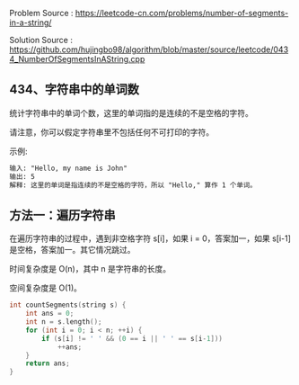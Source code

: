 <!--
 * @Author : Hu Jingbo
 * @Date   : 2021-10-07
-->

Problem Source : <https://leetcode-cn.com/problems/number-of-segments-in-a-string/>

Solution Source : <https://github.com/hujingbo98/algorithm/blob/master/source/leetcode/0434_NumberOfSegmentsInAString.cpp>

## 434、字符串中的单词数

统计字符串中的单词个数，这里的单词指的是连续的不是空格的字符。

请注意，你可以假定字符串里不包括任何不可打印的字符。

示例:

```txt
输入: "Hello, my name is John"
输出: 5
解释: 这里的单词是指连续的不是空格的字符，所以 "Hello," 算作 1 个单词。
```

## 方法一：遍历字符串

在遍历字符串的过程中，遇到非空格字符 s[i]，如果 i = 0，答案加一，如果 s[i-1] 是空格，答案加一。其它情况跳过。

时间复杂度是 O(n)，其中 n 是字符串的长度。

空间复杂度是 O(1)。

```c++
int countSegments(string s) {
    int ans = 0;
    int n = s.length();
    for (int i = 0; i < n; ++i) {
        if (s[i] != ' ' && (0 == i || ' ' == s[i-1]))
            ++ans;
    }
    return ans;
}
```

